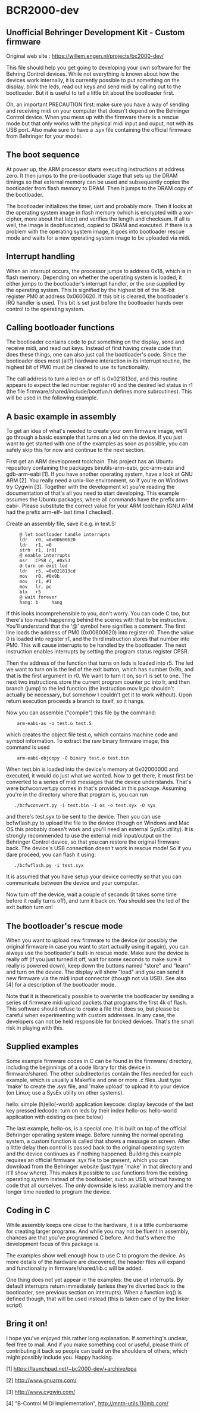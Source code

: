 # BCR2000-dev

Unofficial Behringer Development Kit - Custom firmware
------------------------------------------------------

Original web site : https://willem.engen.nl/projects/bc2000-dev/

This file should help you get going to developing your own software for the
Behring Control devices. While not everything is known about how the devices
work internally, it is currently possible to put something on the display,
blink the leds, read out keys and send midi by calling out to the bootloader.
But it is useful to tell a little bit about the bootloader first.

Oh, an important PRECAUTION first: make sure you have a way of sending and
receiving midi on your computer that doesn't depend on the Behringer Control
device. When you mess up with the firmware there is a rescue mode but that only
works with the physical midi input and ouput, not with its USB port. Also make
sure to have a .syx file containing the official firmware from Behringer for
your model.


## The boot sequence

At power up, the ARM processor starts executing instructions at address zero.
It then jumps to the pre-bootloader stage that sets up the DRAM timings so that
external memory can be used and subsequently copies the bootloader from flash
memory to DRAM. Then it jumps to the DRAM copy of the bootloader.

The bootloader initializes the timer, uart and probably more. Then it looks at
the operating system image in flash memory (which is encrypted with a
xor-cipher, more about that later) and verifies the length and checksum. If all
is well, the image is deobfuscated, copied to DRAM and executed. If there is a
problem with the operating system image, it goes into bootloader rescue mode
and waits for a new operating system image to be uploaded via midi.


## Interrupt handling

When an interrupt occurs, the processor jumps to address 0x18, which is in
flash memory. Depending on whether the operating system is loaded, it either
jumps to the bootloader's interrupt handler, or the one supplied by the
operating system. This is signified by the highest bit of the 16-bit register
PM0 at address 0x0600620. If this bit is cleared, the bootloader's IRQ handler
is used. This bit is set just before the bootloader hands over control to the
operating system.


## Calling bootloader functions

The bootloader contains code to put something on the display, send and receive
midi, and read out keys. Instead of first having create code that does these
things, one can also just call the bootloader's code. Since the bootloader does
most (all?) hardware interaction in its interrupt routine, the highest bit of
PM0 must be cleared to use its functionality.

The call address to turn a led on or off is 0x021813cd, and this routine
appears to expect the led number register r0 and the desired led status in r1
(the file firmware/shared/include/bootfun.h defines more subroutines). This
will be used in the following example.


## A basic example in assembly

To get an idea of what's needed to create your own firmware image, we'll go
through a basic example that turns on a led on the device. If you just want to
get started with one of the examples as soon as possible, you can safely skip
this for now and continue to the next section.

First get an ARM development toolchain. This project has an Ubuntu repository
containing the packages binutils-arm-eabi, gcc-arm-eabi and gdb-arm-eabi [1].
If you have another operating system, have a look at GNU ARM [2]. You really
need a unix-like environment, so if you're on Windows try Cygwin [3]. Together
with the development kit you're reading the documentation of that's all you
need to start developing.
This example assumes the Ubuntu packages, where all commands have the prefix
arm-eabi-. Please substitute the correct value for your ARM toolchain (GNU ARM
had the prefix arm-elf- last time I checked).

Create an assembly file, save it e.g. in test.S:

         @ let bootloader handle interrupts
         ldr   r0, =0x00600620
         ldr   r1, =0
         strh  r1, [r0]
         @ enable interrupts
         msr   CPSR_c, #0x53
         @ turn on exit led
         ldr   r5, =0x021813cd
         mov   r0, #0x9b
         mov   r1, #1
         mov   lr, pc
         blx   r5
         @ wait forever
         hang: b     hang

If this looks incomprehensible to you, don't worry. You can code C too, but
there's too much happening behind the scenes with that to be instructive.
You'll understand that the '@' symbol here signifies a comment. The first line
loads the address of PM0 (0x00600620) into register r0. Then the value 0 is
loaded into register r1, and the third instruction stores that number into PM0.
This will cause interrupts to be handled by the bootloader. The next
instruction enables interrupts by setting the program status register CPSR.

Then the address of the function that turns on leds is loaded into r5. The led
we want to turn on is the led of the exit button, which has number 0x9b, and
that is the first argument in r0. We want to turn it on, so r1 is set to one.
The next two instructions store the current program counter pc into lr, and
then branch (jump) to the led function (the instruction mov lr,pc shouldn't
actually be necessary, but somehow I couldn't get it to work without). Upon
return execution proceeds a branch to itself, so it hangs.

Now you can assemble ("compile") this file by the command:

        arm-eabi-as -o test.o test.S

which creates the object file test.o, which contains machine code and symbol
information. To extract the raw binary firmware image, this command is used

        arm-eabi-objcopy -O binary test.o test.bin

When test.bin is loaded into the device's memory at 0x02000000 and executed, it
would do just what we wanted. Now to get there, it must first be converted to a
series of midi messages that the device understands. That's were bcfwconvert.py
comes in that's provided in this package. Assuming you're in the directory
where that program is, you can run

       ./bcfwconvert.py -i test.bin -I os -o test.syx -O syx

and there's test.syx to be sent to the device. Then you can use bcfwflash.py to
upload the file to the device (though on Windows and Mac OS this probably
doesn't work and you'll need an external SysEx utility). It is strongly
recommended to use the external midi input/output on the Behringer Control
device, so that you can restore the original firmware back. The device's USB
connection doesn't work in rescue mode!  So if you dare proceed, you can flash
it using:

       ./bcfwflash.py -i test.syx

It is assumed that you have setup your device correctly so that you can
communicate between the device and your computer.

Now turn off the device, wait a couple of seconds (it takes some time before it
really turns off), and turn it back on. You should see the led of the exit
button turn on!


## The bootloader's rescue mode

When you want to upload new firmware to the device (or possibly the original
firmware in case you want to start actually using it again), you can always use
the bootloader's built-in rescue mode. Make sure the device is really off (if
you just turned it off, wait for some seconds to make sure it really is powered
down), keep down the buttons named "store" and "learn" and turn on the device.
The display will show "load" and you can send it new firmware via the midi
input connector (though not via USB). See also [4] for a description of the
bootloader mode.

Note that it is theoretically possible to overwrite the bootloader by sending a
series of firmware midi upload packets that programs the first 4k of flash.
This software should refuse to create a file that does so, but please be
careful when experimenting with custom addresses. In any case, the developers
can not be held responsible for bricked devices. That's the small risk in
playing with this.


## Supplied examples

Some example firmware codes in C can be found in the firmware/ directory,
including the beginnings of a code library for this device in firmware/shared.
The other subdirectories contain the files needed for each example, which is
usually a Makefile and one or more .c files. Just type 'make' to create the
.syx file, and 'make upload' to upload it to your device (on Linux; use a SysEx
utility on other systems).

hello:    simple (h)ello(-world) application
keycode:  display keycode of the last key pressed
ledcode:  turn on leds by their index
hello-os: hello-world application with existing os (see below)

The last example, hello-os, is a special one. It is built on top of the
official Behringer operating system image. Before running the normal operating
system, a custom function is called that shows a message on screen. After a
little delay then control is passed back to the original operating system and
the device continues as if nothing happened. Building this example requires an
official firmware .syx file to be present, which you can download from the
Behringer website (just type 'make' in that directory and it'll show where).
This makes it possible to use functions from the existing operating system
instead of the bootloader, such as USB, without having to code that all
ourselves. The only downside is less available memory and the longer time
needed to program the device.


## Coding in C

While assembly keeps one close to the hardware, it is a little cumbersome for
creating larger programs. And while you may not be fluent in assembly, chances
are that you've programmed C before. And that's where the development focus of
this package is.

The examples show well enough how to use C to program the device. As more
details of the hardware are discovered, the header files will expand and
functionality in firmware/shared/lib.c will be added.

One thing does not yet appear in the examples: the use of interrupts. By
default interrupts return immediately (unless they're diverted back to the
bootloader, see previous section on interrupts). When a function irq() is
defined though, that will be used instead (this is taken care of by the linker
script).


## Bring it on!

I hope you've enjoyed this rather long explanation. If something's unclear,
feel free to mail. And if you make something cool or useful, please think of
contributing it back so people can build on the shoulders of others, which
might possibly include you. Happy hacking.



[1] https://launchpad.net/~bc2000-dev/+archive/ppa

[2] http://www.gnuarm.com/

[3] http://www.cygwin.com/

[4] "B-Control MIDI Implementation", http://mntn-utils.110mb.com/

